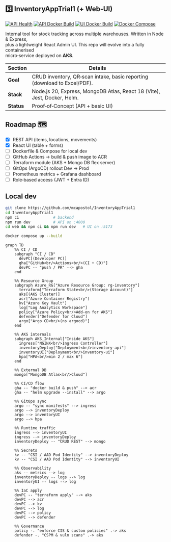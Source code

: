 ## 3️⃣ InventoryAppTrial1 (+ Web‑UI)

[![API Health](https://img.shields.io/badge/health-ok-brightgreen?logo=uptime-robot)](http://localhost:4000/health)
[![API Docker Build](https://github.com/mcapostol/InventoryAppTrial1/actions/workflows/build-api.yml/badge.svg)](https://github.com/mcapostol/InventoryAppTrial1/actions/workflows/build-api.yml)
[![UI Docker Build](https://img.shields.io/badge/UI--Docker--Build-passing-brightgreen?logo=docker)]()
[![Docker Compose](https://img.shields.io/badge/docker_compose-up-blue?logo=docker)]()


Internal tool for stock tracking across multiple warehouses. Written in Node & Express,  
plus a lightweight React Admin UI. This repo will evolve into a fully containerised  
micro‑service deployed on **AKS**.

| Section  | Details                                                             |
|----------|---------------------------------------------------------------------|
| **Goal**  | CRUD inventory, QR‑scan intake, basic reporting (download to Excel/PDF). |
| **Stack** | Node.js 20, Express, MongoDB Atlas, React 18 (Vite), Jest, Docker, Helm.  |
| **Status**| Proof‑of‑Concept (API + basic UI)                                    |

## Roadmap 🗺
- [x] REST API (items, locations, movements)  
- [x] React UI (table + forms)  
- [ ] Dockerfile & Compose for local dev  
- [ ] GitHub Actions → build & push image to ACR  
- [ ] Terraform module (AKS + Mongo DB flex server)  
- [ ] GitOps (ArgoCD) rollout Dev → Prod  
- [ ] Prometheus metrics + Grafana dashboard  
- [ ] Role‑based access (JWT + Entra ID)  

## Local dev
```bash
git clone https://github.com/mcapostol/InventoryAppTrial1
cd InventoryAppTrial1
npm ci               # backend
npm run dev          # API on :4000
cd web && npm ci && npm run dev   # UI on :5173
```

```bash
docker compose up --build
```

```mermaid
graph TD
    %% CI / CD
    subgraph "CI / CD"
      devPC[(Developer PC)]
      gha["GitHub<br/>Actions<br/>(CI + CD)"]
      devPC -- "push / PR" --> gha
    end

    %% Resource Group
    subgraph Azure_RG["Azure Resource Group: rg‑inventory"]
      terraform["Terraform State<br/>(Storage Account)"]
      aks[(AKS Cluster)]
      acr["Azure Container Registry"]
      kv["Azure Key Vault"]
      log["Log Analytics Workspace"]
      policy["Azure Policy<br/>Add‑on for AKS"]
      defender["Defender for Cloud"]
      argo["Argo CD<br/>(ns argocd)"]
    end

    %% AKS internals
    subgraph AKS_Internal["Inside AKS"]
      ingress["NGINX<br/>Ingress Controller"]
      inventoryDeploy["Deployment<br/>inventory-api"]
      inventoryUI["Deployment<br/>inventory-ui"]
      hpa["HPA<br/>min 2 / max 6"]
    end

    %% External DB
    mongo["MongoDB Atlas<br/>Cloud"]

    %% CI/CD flow
    gha -- "docker build & push" --> acr
    gha -- "helm upgrade --install" --> argo

    %% GitOps sync
    argo -- "sync manifests" --> ingress
    argo --> inventoryDeploy
    argo --> inventoryUI
    argo --> hpa

    %% Runtime traffic
    ingress --> inventoryUI
    ingress --> inventoryDeploy
    inventoryDeploy -- "CRUD REST" --> mongo

    %% Secrets
    kv -- "CSI / AAD Pod Identity" --> inventoryDeploy
    kv -- "CSI / AAD Pod Identity" --> inventoryUI

    %% Observability
    aks -- metrics --> log
    inventoryDeploy -- logs --> log
    inventoryUI -- logs --> log

    %% IaC apply
    devPC -- "terraform apply" --> aks
    devPC --> acr
    devPC --> kv
    devPC --> log
    devPC --> policy
    devPC --> defender

    %% Governance
    policy -. "enforce CIS & custom policies" .-> aks
    defender -. "CSPM & vuln scans" .-> aks

```
  
